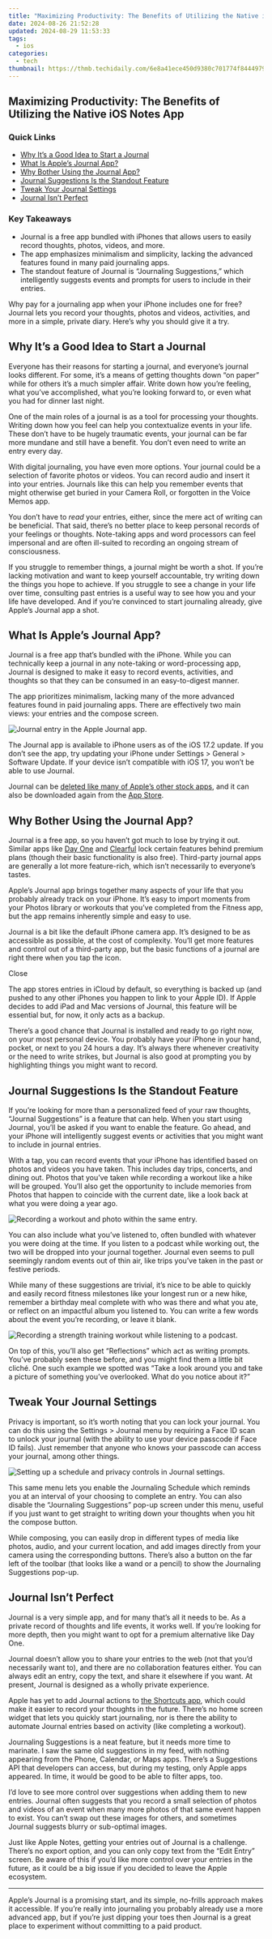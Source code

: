 ```yaml
---
title: "Maximizing Productivity: The Benefits of Utilizing the Native iOS Notes App"
date: 2024-08-26 21:52:28
updated: 2024-08-29 11:53:33
tags:
  - ios
categories:
  - tech
thumbnail: https://thmb.techidaily.com/6e8a41ece450d9380c701774f844497938589115375c3e1f4cbaa1de7ab99a22.jpg
---
```


## Maximizing Productivity: The Benefits of Utilizing the Native iOS Notes App

### Quick Links

* [Why It’s a Good Idea to Start a Journal](https://techtrends.techidaily.com/guide-adding-several-locations-at-once-using-google-maps/)
* [What Is Apple’s Journal App?](https://android-pokemon-go.techidaily.com/the-ultimate-guide-to-get-the-rare-candy-on-pokemon-go-fire-red-on-motorola-g24-power-drfone-by-drfone-virtual-android/)
* [Why Bother Using the Journal App?](https://screen-capture.techidaily.com/new-strategies-for-efficient-business-teleconferencing/)
* [Journal Suggestions Is the Standout Feature](https://iphone-unlock.techidaily.com/in-2024-complete-guide-for-apple-iphone-12-pro-lock-screen-drfone-by-drfone-ios/)
* [Tweak Your Journal Settings](https://techno-recovery.techidaily.com/discover-11-great-freeware-applications-for-keeping-your-software-updated/)
* [Journal Isn’t Perfect](https://youtube-web.techidaily.com/n-2024-mastery-in-managing-online-discussions-on-youtube/)

### Key Takeaways

* Journal is a free app bundled with iPhones that allows users to easily record thoughts, photos, videos, and more.
* The app emphasizes minimalism and simplicity, lacking the advanced features found in many paid journaling apps.
* The standout feature of Journal is “Journaling Suggestions,” which intelligently suggests events and prompts for users to include in their entries.

 Why pay for a journaling app when your iPhone includes one for free? Journal lets you record your thoughts, photos and videos, activities, and more in a simple, private diary. Here’s why you should give it a try.

##  Why It’s a Good Idea to Start a Journal

 Everyone has their reasons for starting a journal, and everyone’s journal looks different. For some, it’s a means of getting thoughts down “on paper” while for others it’s a much simpler affair. Write down how you’re feeling, what you’ve accomplished, what you’re looking forward to, or even what you had for dinner last night.

 One of the main roles of a journal is as a tool for processing your thoughts. Writing down how you feel can help you contextualize events in your life. These don’t have to be hugely traumatic events, your journal can be far more mundane and still have a benefit. You don’t even need to write an entry every day.

 With digital journaling, you have even more options. Your journal could be a selection of favorite photos or videos. You can record audio and insert it into your entries. Journals like this can help you remember events that might otherwise get buried in your Camera Roll, or forgotten in the Voice Memos app.

 You don’t have to _read_ your entries, either, since the mere act of writing can be beneficial. That said, there’s no better place to keep personal records of your feelings or thoughts. Note-taking apps and word processors can feel impersonal and are often ill-suited to recording an ongoing stream of consciousness.

 If you struggle to remember things, a journal might be worth a shot. If you’re lacking motivation and want to keep yourself accountable, try writing down the things you hope to achieve. If you struggle to see a change in your life over time, consulting past entries is a useful way to see how you and your life have developed. And if you’re convinced to start journaling already, give Apple’s Journal app a shot.

##  What Is Apple’s Journal App?

 Journal is a free app that’s bundled with the iPhone. While you can technically keep a journal in any note-taking or word-processing app, Journal is designed to make it easy to record events, activities, and thoughts so that they can be consumed in an easy-to-digest manner.

 The app prioritizes minimalism, lacking many of the more advanced features found in paid journaling apps. There are effectively two main views: your entries and the compose screen.

![Journal entry in the Apple Journal app.](https://static1.howtogeekimages.com/wordpress/wp-content/uploads/2024/01/journal_entry.jpg) 

 The Journal app is available to iPhone users as of the iOS 17.2 update. If you don’t see the app, try updating your iPhone under Settings > General > Software Update. If your device isn’t compatible with iOS 17, you won’t be able to use Journal.

 Journal can be [deleted like many of Apple’s other stock apps](https://screen-activity-recording.techidaily.com/new-2024-approved-capturing-screens-a-laptops-webcam-journey/), and it can also be downloaded again from the [App Store](https://apps.apple.com/us/app/journal/id6447391597).

##  Why Bother Using the Journal App?

 Journal is a free app, so you haven’t got much to lose by trying it out. Similar apps like [Day One](https://apps.apple.com/us/app/day-one-journal-private-diary/id1044867788) and [Clearful](https://apps.apple.com/us/app/clearful-journal-diary/id1513257639) lock certain features behind premium plans (though their basic functionality is also free). Third-party journal apps are generally a lot more feature-rich, which isn’t necessarily to everyone’s tastes.

 Apple’s Journal app brings together many aspects of your life that you probably already track on your iPhone. It’s easy to import moments from your Photos library or workouts that you’ve completed from the Fitness app, but the app remains inherently simple and easy to use.

 Journal is a bit like the default iPhone camera app. It’s designed to be as accessible as possible, at the cost of complexity. You’ll get more features and control out of a third-party app, but the basic functions of a journal are right there when you tap the icon.

Close 

 The app stores entries in iCloud by default, so everything is backed up (and pushed to any other iPhones you happen to link to your Apple ID). If Apple decides to add iPad and Mac versions of Journal, this feature will be essential but, for now, it only acts as a backup.

 There’s a good chance that Journal is installed and ready to go right now, on your most personal device. You probably have your iPhone in your hand, pocket, or next to you 24 hours a day. It’s always there whenever creativity or the need to write strikes, but Journal is also good at prompting you by highlighting things you might want to record.

##  Journal Suggestions Is the Standout Feature

 If you’re looking for more than a personalized feed of your raw thoughts, “Journal Suggestions” is a feature that can help. When you start using Journal, you’ll be asked if you want to enable the feature. Go ahead, and your iPhone will intelligently suggest events or activities that you might want to include in journal entries.

 With a tap, you can record events that your iPhone has identified based on photos and videos you have taken. This includes day trips, concerts, and dining out. Photos that you’ve taken while recording a workout like a hike will be grouped. You’ll also get the opportunity to include memories from Photos that happen to coincide with the current date, like a look back at what you were doing a year ago.

![Recording a workout and photo within the same entry.](https://static1.howtogeekimages.com/wordpress/wp-content/uploads/2024/01/journal_suggestions_insert_workout.jpg) 

 You can also include what you’ve listened to, often bundled with whatever you were doing at the time. If you listen to a podcast while working out, the two will be dropped into your journal together. Journal even seems to pull seemingly random events out of thin air, like trips you’ve taken in the past or festive periods.

 While many of these suggestions are trivial, it’s nice to be able to quickly and easily record fitness milestones like your longest run or a new hike, remember a birthday meal complete with who was there and what you ate, or reflect on an impactful album you listened to. You can write a few words about the event you’re recording, or leave it blank.

![Recording a strength training workout while listening to a podcast.](https://static1.howtogeekimages.com/wordpress/wp-content/uploads/2024/01/lifting_podcasts.jpg) 

 On top of this, you’ll also get “Reflections” which act as writing prompts. You’ve probably seen these before, and you might find them a little bit cliché. One such example we spotted was “Take a look around you and take a picture of something you’ve overlooked. What do you notice about it?”

##  Tweak Your Journal Settings

 Privacy is important, so it’s worth noting that you can lock your journal. You can do this using the Settings > Journal menu by requiring a Face ID scan to unlock your journal (with the ability to use your device passcode if Face ID fails). Just remember that anyone who knows your passcode can access your journal, among other things.

![Setting up a schedule and privacy controls in Journal settings.](https://static1.howtogeekimages.com/wordpress/wp-content/uploads/2024/01/journal_settings.jpg) 

 This same menu lets you enable the Journaling Schedule which reminds you at an interval of your choosing to complete an entry. You can also disable the “Journaling Suggestions” pop-up screen under this menu, useful if you just want to get straight to writing down your thoughts when you hit the compose button.

 While composing, you can easily drop in different types of media like photos, audio, and your current location, and add images directly from your camera using the corresponding buttons. There’s also a button on the far left of the toolbar (that looks like a wand or a pencil) to show the Journaling Suggestions pop-up.

##  Journal Isn’t Perfect

 Journal is a very simple app, and for many that’s all it needs to be. As a private record of thoughts and life events, it works well. If you’re looking for more depth, then you might want to opt for a premium alternative like Day One.

 Journal doesn’t allow you to share your entries to the web (not that you’d necessarily want to), and there are no collaboration features either. You can always edit an entry, copy the text, and share it elsewhere if you want. At present, Journal is designed as a wholly private experience.

 Apple has yet to add Journal actions to [the Shortcuts app](https://win-solutions.techidaily.com/expert-tips-for-when-you-cant-get-far-cry-6-running-on-your-desktop/), which could make it easier to record your thoughts in the future. There’s no home screen widget that lets you quickly start journaling, nor is there the ability to automate Journal entries based on activity (like completing a workout).

 Journaling Suggestions is a neat feature, but it needs more time to marinate. I saw the same old suggestions in my feed, with nothing appearing from the Phone, Calendar, or Maps apps. There’s a Suggestions API that developers can access, but during my testing, only Apple apps appeared. In time, it would be good to be able to filter apps, too.

 I’d love to see more control over suggestions when adding them to new entries. Journal often suggests that you record a small selection of photos and videos of an event when many more photos of that same event happen to exist. You can’t swap out these images for others, and sometimes Journal suggests blurry or sub-optimal images.

 Just like Apple Notes, getting your entries out of Journal is a challenge. There’s no export option, and you can only copy text from the “Edit Entry” screen. Be aware of this if you’d like more control over your entries in the future, as it could be a big issue if you decided to leave the Apple ecosystem.

---

 Apple’s Journal is a promising start, and its simple, no-frills approach makes it accessible. If you’re really into journaling you probably already use a more advanced app, but if you’re just dipping your toes then Journal is a great place to experiment without committing to a paid product.

<ins class="adsbygoogle"
     style="display:block"
     data-ad-format="autorelaxed"
     data-ad-client="ca-pub-7571918770474297"
     data-ad-slot="1223367746"></ins>



<ins class="adsbygoogle"
     style="display:block"
     data-ad-client="ca-pub-7571918770474297"
     data-ad-slot="8358498916"
     data-ad-format="auto"
     data-full-width-responsive="true"></ins>
